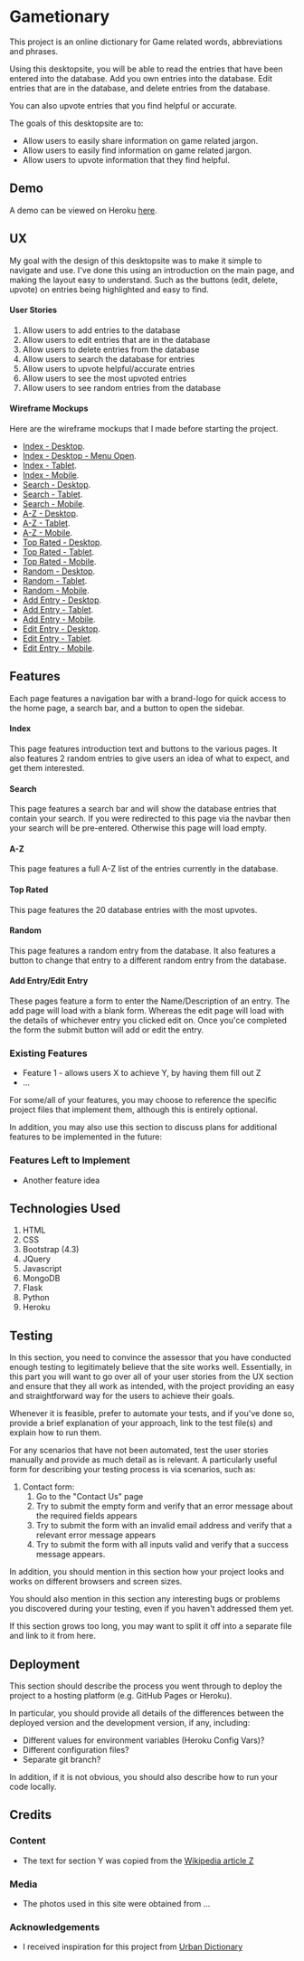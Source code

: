 # Gametionary

This project is an online dictionary for Game related words, abbreviations and phrases.

Using this desktopsite, you will be able to read the entries that have been entered into the database.
Add you own entries into the database. Edit entries that are in the database, and delete entries from the database.

You can also upvote entries that you find helpful or accurate.

The goals of this desktopsite are to:
- Allow users to easily share information on game related jargon.
- Allow users to easily find information on game related jargon.
- Allow users to upvote information that they find helpful.

## Demo

A demo can be viewed on Heroku [here](hhttps://gametionary.herokuapp.com/).

## UX

My goal with the design of this desktopsite was to make it simple to navigate and use.
I've done this using an introduction on the main page, and making the layout easy to understand. Such as the buttons (edit, delete, upvote) on entries being highlighted and easy to find.

#### User Stories

1. Allow users to add entries to the database
2. Allow users to edit entries that are in the database
3. Allow users to delete entries from the database
4. Allow users to search the database for entries
5. Allow users to upvote helpful/accurate entries
6. Allow users to see the most upvoted entries
7. Allow users to see random entries from the database

#### Wireframe Mockups

Here are the wireframe mockups that I made before starting the project.

- [Index - Desktop](wireframes/index-desktop.png).
- [Index - Desktop - Menu Open](wireframes/index-desktop-menuopen.png).
- [Index - Tablet](wireframes/index-tablet.png).
- [Index - Mobile](wireframes/index-mobile.png).
- [Search - Desktop](wireframes/search-desktop.png).
- [Search - Tablet](wireframes/search-tablet.png).
- [Search - Mobile](wireframes/search-mobile.png).
- [A-Z - Desktop](wireframes/a-z-desktop.png).
- [A-Z - Tablet](wireframes/a-z-tablet.png).
- [A-Z - Mobile](wireframes/a-z-mobile.png).
- [Top Rated - Desktop](wireframes/top-rated-desktop.png).
- [Top Rated - Tablet](wireframes/top-rated-tablet.png).
- [Top Rated - Mobile](wireframes/top-rated-mobile.png).
- [Random - Desktop](wireframes/random-desktop.png).
- [Random - Tablet](wireframes/random-tablet.png).
- [Random - Mobile](wireframes/random-mobile.png).
- [Add Entry - Desktop](wireframes/add-entry-desktop.png).
- [Add Entry - Tablet](wireframes/add-entry-tablet.png).
- [Add Entry - Mobile](wireframes/add-entry-mobile.png).
- [Edit Entry - Desktop](wireframes/edit-entry-desktop.png).
- [Edit Entry - Tablet](wireframes/edit-entry-tablet.png).
- [Edit Entry - Mobile](wireframes/edit-entry-mobile.png).

## Features

Each page features a navigation bar with a brand-logo for quick access to the home page, a search bar, and a button to open the sidebar.

#### Index

This page features introduction text and buttons to the various pages.
It also features 2 random entries to give users an idea of what to expect, and get them interested.

#### Search

This page features a search bar and will show the database entries that contain your search.
If you were redirected to this page via the navbar then your search will be pre-entered. Otherwise this page will load empty.

#### A-Z

This page features a full A-Z list of the entries currently in the database.

#### Top Rated

This page features the 20 database entries with the most upvotes.

#### Random

This page features a random entry from the database.
It also features a button to change that entry to a different random entry from the database.

#### Add Entry/Edit Entry

These pages feature a form to enter the Name/Description of an entry.
The add page will load with a blank form. Whereas the edit page will load with the details of whichever entry you clicked edit on.
Once you'ce completed the form the submit button will add or edit the entry.

### Existing Features
- Feature 1 - allows users X to achieve Y, by having them fill out Z
- ...

For some/all of your features, you may choose to reference the specific project files that implement them, although this is entirely optional.

In addition, you may also use this section to discuss plans for additional features to be implemented in the future:

### Features Left to Implement
- Another feature idea

## Technologies Used

1. HTML
2. CSS
3. Bootstrap (4.3)
4. JQuery
5. Javascript
6. MongoDB
7. Flask
8. Python
9. Heroku


## Testing

In this section, you need to convince the assessor that you have conducted enough testing to legitimately believe that the site works well. Essentially, in this part you will want to go over all of your user stories from the UX section and ensure that they all work as intended, with the project providing an easy and straightforward way for the users to achieve their goals.

Whenever it is feasible, prefer to automate your tests, and if you've done so, provide a brief explanation of your approach, link to the test file(s) and explain how to run them.

For any scenarios that have not been automated, test the user stories manually and provide as much detail as is relevant. A particularly useful form for describing your testing process is via scenarios, such as:

1. Contact form:
    1. Go to the "Contact Us" page
    2. Try to submit the empty form and verify that an error message about the required fields appears
    3. Try to submit the form with an invalid email address and verify that a relevant error message appears
    4. Try to submit the form with all inputs valid and verify that a success message appears.

In addition, you should mention in this section how your project looks and works on different browsers and screen sizes.

You should also mention in this section any interesting bugs or problems you discovered during your testing, even if you haven't addressed them yet.

If this section grows too long, you may want to split it off into a separate file and link to it from here.

## Deployment

This section should describe the process you went through to deploy the project to a hosting platform (e.g. GitHub Pages or Heroku).

In particular, you should provide all details of the differences between the deployed version and the development version, if any, including:
- Different values for environment variables (Heroku Config Vars)?
- Different configuration files?
- Separate git branch?

In addition, if it is not obvious, you should also describe how to run your code locally.


## Credits

### Content
- The text for section Y was copied from the [Wikipedia article Z](https://en.wikipedia.org/wiki/Z)

### Media
- The photos used in this site were obtained from ...

### Acknowledgements

- I received inspiration for this project from [Urban Dictionary](https://www.urbandictionary.com/)